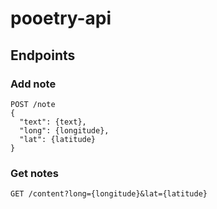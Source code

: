 pooetry-api
===========

## Endpoints

### Add note

    POST /note
    {
      "text": {text},
      "long": {longitude},
      "lat": {latitude}
    }

### Get notes

    GET /content?long={longitude}&lat={latitude}
